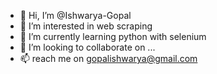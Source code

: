 - 👋 Hi, I’m @Ishwarya-Gopal
- 👀 I’m interested in web scraping
- 🌱 I’m currently learning python with selenium
- 💞️ I’m looking to collaborate on ...
- 📫 reach me on gopalishwarya@gmail.com

<!---
Ishwarya-Gopal/Ishwarya-Gopal is a ✨ special ✨ repository because its `README.md` (this file) appears on your GitHub profile.
You can click the Preview link to take a look at your changes.
--->
